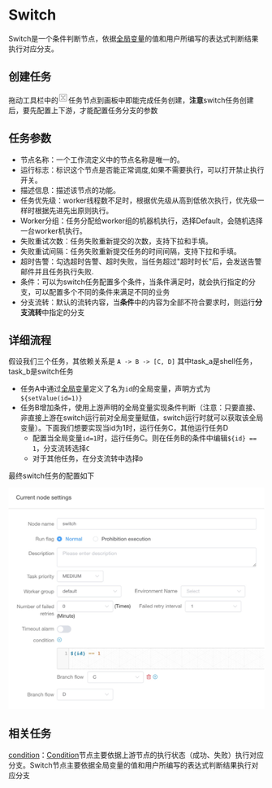 # Switch

Switch是一个条件判断节点，依据[全局变量](../parameter/global.md)的值和用户所编写的表达式判断结果执行对应分支。

## 创建任务

拖动工具栏中的<img src="../../../../img/switch.png" width="20"/>任务节点到画板中即能完成任务创建，**注意**switch任务创建后，要先配置上下游，才能配置任务分支的参数

## 任务参数

- 节点名称：一个工作流定义中的节点名称是唯一的。
- 运行标志：标识这个节点是否能正常调度,如果不需要执行，可以打开禁止执行开关。
- 描述信息：描述该节点的功能。
- 任务优先级：worker线程数不足时，根据优先级从高到低依次执行，优先级一样时根据先进先出原则执行。
- Worker分组：任务分配给worker组的机器机执行，选择Default，会随机选择一台worker机执行。
- 失败重试次数：任务失败重新提交的次数，支持下拉和手填。
- 失败重试间隔：任务失败重新提交任务的时间间隔，支持下拉和手填。
- 超时告警：勾选超时告警、超时失败，当任务超过"超时时长"后，会发送告警邮件并且任务执行失败.
- 条件：可以为switch任务配置多个条件，当条件满足时，就会执行指定的分支，可以配置多个不同的条件来满足不同的业务
- 分支流转：默认的流转内容，当**条件**中的内容为全部不符合要求时，则运行**分支流转**中指定的分支

## 详细流程

假设我们三个任务，其依赖关系是 `A -> B -> [C, D]` 其中task_a是shell任务，task_b是switch任务

- 任务A中通过[全局变量](../parameter/global.md)定义了名为`id`的全局变量，声明方式为`${setValue(id=1)}`
- 任务B增加条件，使用上游声明的全局变量实现条件判断（注意：只要直接、非直接上游在switch运行前对全局变量赋值，switch运行时就可以获取该全局变量）。下面我们想要实现当id为1时，运行任务C，其他运行任务D
  - 配置当全局变量`id=1`时，运行任务C。则在任务B的条件中编辑`${id} == 1`，分支流转选择`C`
  - 对于其他任务，在分支流转中选择`D`

最终switch任务的配置如下

![task-switch-configure](../../../../img/switch_configure.jpg)

## 相关任务

[condition](conditions.md)：[Condition](conditions.md)节点主要依据上游节点的执行状态（成功、失败）执行对应分支。Switch节点主要依据全局变量的值和用户所编写的表达式判断结果执行对应分支
